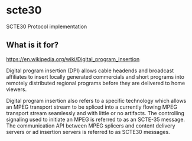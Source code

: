 # scte30

SCTE30 Protocol implementation

## What is it for?

https://en.wikipedia.org/wiki/Digital_program_insertion

Digital program insertion (DPI) allows cable headends and broadcast affiliates to insert locally generated commercials and short programs into remotely distributed regional programs before they are delivered to home viewers.

Digital program insertion also refers to a specific technology which allows an MPEG transport stream to be spliced into a currently flowing MPEG transport stream seamlessly and with little or no artifacts. The controlling signaling used to initiate an MPEG is referred to as an SCTE-35 message. The communication API between MPEG splicers and content delivery servers or ad insertion servers is referred to as SCTE30 messages.
